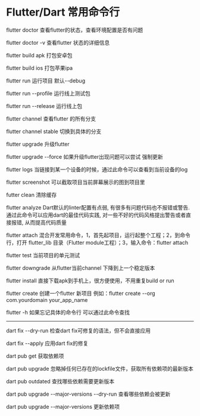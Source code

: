 # Flutter/Dart 常用命令行

flutter doctor 查看flutter的状态，查看环境配置是否有问题

flutter doctor -v 查看flutter 状态的详细信息

flutter build apk 打包安卓包

flutter build ios 打包苹果ipa

flutter run 运行项目 默认--debug

flutter run --profile 运行线上测试包

flutter run --release 运行线上包

flutter channel 查看flutter 的所有分支

flutter channel stable 切换到具体的分支

flutter upgrade 升级flutter

flutter upgrade --force 如果升级flutter出现问题可以尝试 强制更新

flutter logs 当链接到某一个设备的时候，通过此命令可以查看到当前设备的log

flutter screenshot 可以截取项目当前屏幕展示的图到项目里

futter clean 清除缓存

flutter analyze Dart默认的linter配置有点弱, 有很多有问题代码也不报错或警告. 通过此命令可以应用dart的最佳代码实践, 对一些不好的代码风格提出警告或者直接报错, 从而提高代码质量

flutter attach 混合开发常用命令，1，首先起项目，运行起整个工程；2，到命令行，打开 flutter_lib 目录（Flutter module工程）；3，输入命令：flutter attach

flutter test 当前项目的单元测试

flutter downgrade 从flutter当前channel 下降到上一个稳定版本

flutter install 直接下载apk到手机上，很方便使用，不用重复build or run

flutter create 创建一个flutter 新项目 例如：flutter create --org com.yourdomain your_app_name

flutter -h 如果忘记具体的命令行 可以通过此命令查找

---

dart fix --dry-run 检查dart fix可修复的语法，但不会直接应用

dart fix --apply 应用dart fix的修复

dart pub get 获取依赖项

dart pub upgrade 忽略掉任何已存在的lockfile文件，获取所有依赖项的最新版本

dart pub outdated 查找哪些依赖需要更新版本

dart pub upgrade --major-versions --dry-run 查看哪些依赖会被更新

dart pub upgrade --major-versions 更新依赖项